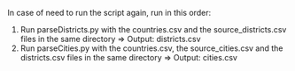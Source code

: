 In case of need to run the script again, run in this order:

1. Run parseDistricts.py with the countries.csv and the source_districts.csv files in the same directory => Output: districts.csv
2. Run parseCities.py with the countries.csv, the source_cities.csv and the districts.csv files in the same directory => Output: cities.csv
